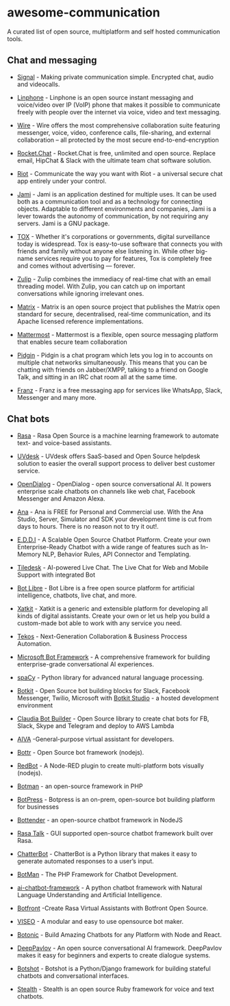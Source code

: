 # awesome-communication

A curated list of open source, multiplatform and self hosted communication tools.

## Chat and messaging

* [Signal](https://signal.org/) - Making private communication simple. Encrypted chat, audio and videocalls.

* [Linphone](https://www.linphone.org/) - Linphone is an open source instant messaging and voice/video over IP (VoIP) phone that makes it possible to communicate freely with people over the internet via voice, video and text messaging.

* [Wire](https://wire.com/) - Wire offers the most comprehensive collaboration suite featuring messenger, voice, video, conference calls, file-sharing, and external collaboration – all protected by the most secure end-to-end-encryption

* [Rocket.Chat](https://rocket.chat/) - Rocket.Chat is free, unlimited and open source. Replace email, HipChat & Slack with the ultimate team chat software solution.

* [Riot](https://about.riot.im/) - Communicate the way you want with Riot - a universal secure chat app entirely under your control.

* [Jami](https://jami.net/) - Jami is an application destined for multiple uses. It can be used both as a communication tool and as a technology for connecting objects. Adaptable to different environments and companies, Jami is a lever towards the autonomy of communication, by not requiring any servers. Jami is a GNU package.

* [TOX](https://tox.chat/) - Whether it's corporations or governments, digital surveillance today is widespread. Tox is easy-to-use software that connects you with friends and family without anyone else listening in. While other big-name services require you to pay for features, Tox is completely free and comes without advertising — forever.

* [Zulip](https://zulipchat.com/) - Zulip combines the immediacy of real-time chat with an email threading model. With Zulip, you can catch up on important conversations while ignoring irrelevant ones. 

* [Matrix](https://matrix.org) - Matrix is an open source project that publishes the Matrix open standard for secure, decentralised, real-time communication, and its Apache licensed reference implementations.

* [Mattermost](https://mattermost.com/) - Mattermost is a flexible, open source messaging platform that enables secure team collaboration

* [Pidgin](http://pidgin.im/) - Pidgin is a chat program which lets you log in to accounts on multiple chat networks simultaneously. This means that you can be chatting with friends on Jabber/XMPP, talking to a friend on Google Talk, and sitting in an IRC chat room all at the same time.

* [Franz](https://github.com/meetfranz/franz) - Franz is a free messaging app for services like WhatsApp, Slack, Messenger and many more.

## Chat bots
* [Rasa](https://rasa.com/) - Rasa Open Source is a machine learning framework to automate text- and voice-based assistants.

* [UVdesk](https://www.uvdesk.com/en/) - UVdesk offers SaaS-based and Open Source helpdesk solution to easier the overall support process to deliver best customer service.

* [OpenDialog](https://www.opendialog.ai/) - OpenDialog - open source conversational AI. It powers enterprise scale chatbots on channels like web chat, Facebook Messenger and Amazon Alexa.

* [Ana](https://www.ana.chat/) - Ana is FREE for Personal and Commercial use. With the Ana Studio, Server, Simulator and SDK your development time is cut from days to hours. There is no reason not to try it out!.

* [E.D.D.I](https://www.eddi.labs.ai/) - A Scalable Open Source Chatbot Platform.  Create your own Enterprise-Ready Chatbot with a wide range of features such as In-Memory NLP, Behavior Rules, API Connector and Templating.

* [Tiledesk](https://www.tiledesk.com/) - AI-powered Live Chat. The Live Chat for Web and Mobile Support with integrated Bot

* [Bot Libre](https://www.botlibre.com/) - Bot Libre is a free open source platform for artificial intelligence, chatbots, live chat, and more.

* [Xatkit](https://xatkit.com/) - Xatkit is a generic and extensible platform for developing all kinds of digital assistants. Create your own or let us help you build a custom-made bot able to work with any service you need.

* [Tekos](https://tekos.co/) - Next-Generation Collaboration & Business Proccess Automation.

* [Microsoft Bot Framework](https://dev.botframework.com/) - A comprehensive framework for building enterprise-grade conversational AI experiences.

* [spaCy](https://pypi.org/project/spacy/) - Python library for advanced natural language processing.

* [Botkit](https://github.com/howdyai/botkit) - Open Source bot building blocks for Slack, Facebook Messenger, Twilio, Microsoft with [Botkit Studio](https://studio.botkit.ai/) - a hosted development environment

* [Claudia Bot Builder](https://github.com/claudiajs/claudia-bot-builder) - Open Source library to create chat bots for FB, Slack, Skype and Telegram and deploy to AWS Lambda

* [AIVA](https://github.com/kengz/aiva) -General-purpose virtual assistant for developers.

* [Bottr](https://github.com/Bottr-js/Bottr) - Open Source bot framework (nodejs).

* [RedBot](http://red-bot.io) - A Node-RED plugin to create multi-platform bots visually (nodejs).

* [Botman](https://botman.io/) - an open-source framework in PHP

* [BotPress](https://botpress.io/) - Botpress is an on-prem, open-source bot building platform for businesses

* [Bottender](https://bottender.js.org/) - an open-source chatbot framework in NodeJS

* [Rasa Talk](https://github.com/jackdh/RasaTalk) - GUI supported open-source chatbot framework built over Rasa.

* [ChatterBot](https://chatterbot.readthedocs.io/en/stable/) - ChatterBot is a Python library that makes it easy to generate automated responses to a user’s input. 

* [BotMan](https://botman.io/) - The PHP Framework for Chatbot Development.

* [ai-chatbot-framework](https://github.com/alfredfrancis/ai-chatbot-framework) - A python chatbot framework with Natural Language Understanding and Artificial Intelligence.

* [Botfront](https://botfront.io/rasa/) -Create Rasa Virtual Assistants with Botfront Open Source.

* [VISEO](https://bot.viseo.io/) - A modular and easy to use opensource bot maker.

* [Botonic](https://botonic.io/) - Build Amazing Chatbots for any Platform with Node and React.

* [DeepPavlov](http://deeppavlov.ai/) -  An open source conversational AI framework. DeepPavlov makes it easy for beginners and experts to create dialogue systems. 

* [Botshot](https://github.com/botshot/botshot) - Botshot is a Python/Django framework for building stateful chatbots and conversational interfaces.

* [Stealth](https://hellostealth.org/) -  Stealth is an open source Ruby framework for voice and text chatbots.
